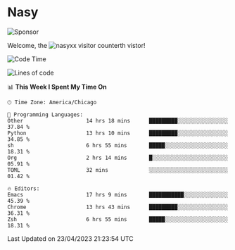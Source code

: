 # Nasy

<!--
<p align="center">
<img height="200" src="https://github-readme-stats.vercel.app/api?username=nasyxx&count_private=true&show_icons=true&theme=dracula&include_all_commits=true"/>
<img height="200" src="https://github-readme-stats.vercel.app/api/top-langs/?username=nasyxx&theme=dracula&hide=html,jupyter+notebook&count_private=true&show_icons=true"/>
</p>

  
----------------
-->

![Sponsor](https://img.shields.io/static/v1.svg?label=Sponsor&message=%E2%9D%A4&logo=GitHub&style=flat&color=pink)
 
Welcome, the ![nasyxx visitor counter](https://count.getloli.com/get/@nasyxx?theme=rule34)th vistor!
 
<!--START_SECTION:waka-->
![Code Time](http://img.shields.io/badge/Code%20Time-3%2C437%20hrs%2021%20mins-blue)

![Lines of code](https://img.shields.io/badge/From%20Hello%20World%20I%27ve%20Written-6.2%20million%20lines%20of%20code-blue)

📊 **This Week I Spent My Time On** 

```text
🕑︎ Time Zone: America/Chicago

💬 Programming Languages: 
Other                    14 hrs 18 mins      █████████░░░░░░░░░░░░░░░░   37.84 % 
Python                   13 hrs 10 mins      █████████░░░░░░░░░░░░░░░░   34.85 % 
sh                       6 hrs 55 mins       █████░░░░░░░░░░░░░░░░░░░░   18.31 % 
Org                      2 hrs 14 mins       █░░░░░░░░░░░░░░░░░░░░░░░░   05.91 % 
TOML                     32 mins             ░░░░░░░░░░░░░░░░░░░░░░░░░   01.42 % 

🔥 Editors: 
Emacs                    17 hrs 9 mins       ███████████░░░░░░░░░░░░░░   45.39 % 
Chrome                   13 hrs 43 mins      █████████░░░░░░░░░░░░░░░░   36.31 % 
Zsh                      6 hrs 55 mins       █████░░░░░░░░░░░░░░░░░░░░   18.31 % 
```


 Last Updated on 23/04/2023 21:23:54 UTC
<!--END_SECTION:waka-->

<!-- ![visitors](https://visitor-badge.laobi.icu/badge?page_id=nasyxx.nasyxx) -->
